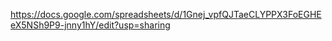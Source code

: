 https://docs.google.com/spreadsheets/d/1Gnej_vpfQJTaeCLYPPX3FoEGHEeX5NSh9P9-jnny1hY/edit?usp=sharing